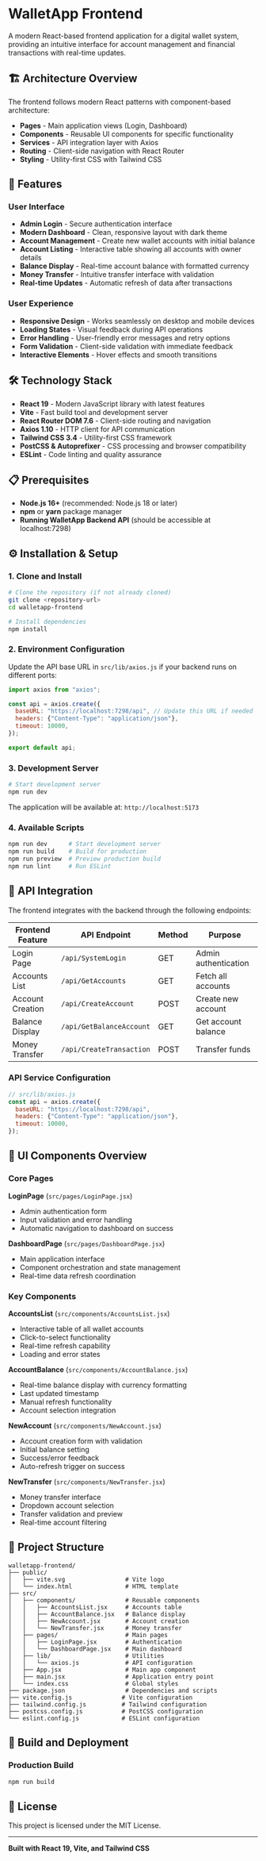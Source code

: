 # WalletApp Frontend

A modern React-based frontend application for a digital wallet system, providing an intuitive interface for account management and financial transactions with real-time updates.

## 🏗️ Architecture Overview

The frontend follows modern React patterns with component-based architecture:

- **Pages** - Main application views (Login, Dashboard)
- **Components** - Reusable UI components for specific functionality
- **Services** - API integration layer with Axios
- **Routing** - Client-side navigation with React Router
- **Styling** - Utility-first CSS with Tailwind CSS

## 🚀 Features

### User Interface
- **Admin Login** - Secure authentication interface
- **Modern Dashboard** - Clean, responsive layout with dark theme
- **Account Management** - Create new wallet accounts with initial balance
- **Account Listing** - Interactive table showing all accounts with owner details
- **Balance Display** - Real-time account balance with formatted currency
- **Money Transfer** - Intuitive transfer interface with validation
- **Real-time Updates** - Automatic refresh of data after transactions

### User Experience
- **Responsive Design** - Works seamlessly on desktop and mobile devices
- **Loading States** - Visual feedback during API operations
- **Error Handling** - User-friendly error messages and retry options
- **Form Validation** - Client-side validation with immediate feedback
- **Interactive Elements** - Hover effects and smooth transitions

## 🛠️ Technology Stack

- **React 19** - Modern JavaScript library with latest features
- **Vite** - Fast build tool and development server
- **React Router DOM 7.6** - Client-side routing and navigation
- **Axios 1.10** - HTTP client for API communication
- **Tailwind CSS 3.4** - Utility-first CSS framework
- **PostCSS & Autoprefixer** - CSS processing and browser compatibility
- **ESLint** - Code linting and quality assurance

## 📋 Prerequisites

- **Node.js 16+** (recommended: Node.js 18 or later)
- **npm** or **yarn** package manager
- **Running WalletApp Backend API** (should be accessible at localhost:7298)

## ⚙️ Installation & Setup

### 1. Clone and Install

```bash
# Clone the repository (if not already cloned)
git clone <repository-url>
cd walletapp-frontend

# Install dependencies
npm install
```

### 2. Environment Configuration

Update the API base URL in `src/lib/axios.js` if your backend runs on different ports:

```javascript
import axios from "axios";

const api = axios.create({
  baseURL: "https://localhost:7298/api", // Update this URL if needed
  headers: {"Content-Type": "application/json"},
  timeout: 10000, 
});

export default api;
```

### 3. Development Server

```bash
# Start development server
npm run dev
```

The application will be available at: `http://localhost:5173`

### 4. Available Scripts

```bash
npm run dev      # Start development server
npm run build    # Build for production
npm run preview  # Preview production build
npm run lint     # Run ESLint
```

## 🔗 API Integration

The frontend integrates with the backend through the following endpoints:

| Frontend Feature | API Endpoint | Method | Purpose |
|-----------------|--------------|---------|---------|
| Login Page | `/api/SystemLogin` | GET | Admin authentication |
| Accounts List | `/api/GetAccounts` | GET | Fetch all accounts |
| Account Creation | `/api/CreateAccount` | POST | Create new account |
| Balance Display | `/api/GetBalanceAccount` | GET | Get account balance |
| Money Transfer | `/api/CreateTransaction` | POST | Transfer funds |

### API Service Configuration

```javascript
// src/lib/axios.js
const api = axios.create({
  baseURL: "https://localhost:7298/api",
  headers: {"Content-Type": "application/json"},
  timeout: 10000, 
});
```

## 🎨 UI Components Overview

### Core Pages

**LoginPage** (`src/pages/LoginPage.jsx`)
- Admin authentication form
- Input validation and error handling
- Automatic navigation to dashboard on success

**DashboardPage** (`src/pages/DashboardPage.jsx`)
- Main application interface
- Component orchestration and state management
- Real-time data refresh coordination

### Key Components

**AccountsList** (`src/components/AccountsList.jsx`)
- Interactive table of all wallet accounts
- Click-to-select functionality
- Real-time refresh capability
- Loading and error states

**AccountBalance** (`src/components/AccountBalance.jsx`)
- Real-time balance display with currency formatting
- Last updated timestamp
- Manual refresh functionality
- Account selection integration

**NewAccount** (`src/components/NewAccount.jsx`)
- Account creation form with validation
- Initial balance setting
- Success/error feedback
- Auto-refresh trigger on success

**NewTransfer** (`src/components/NewTransfer.jsx`)
- Money transfer interface
- Dropdown account selection
- Transfer validation and preview
- Real-time account filtering


## 📁 Project Structure

```
walletapp-frontend/
├── public/
│   ├── vite.svg                 # Vite logo
│   └── index.html               # HTML template
├── src/
│   ├── components/              # Reusable components
│   │   ├── AccountsList.jsx     # Accounts table
│   │   ├── AccountBalance.jsx   # Balance display
│   │   ├── NewAccount.jsx       # Account creation
│   │   └── NewTransfer.jsx      # Money transfer
│   ├── pages/                   # Main pages
│   │   ├── LoginPage.jsx        # Authentication
│   │   └── DashboardPage.jsx    # Main dashboard
│   ├── lib/                     # Utilities
│   │   └── axios.js             # API configuration
│   ├── App.jsx                  # Main app component
│   ├── main.jsx                 # Application entry point
│   └── index.css                # Global styles
├── package.json                 # Dependencies and scripts
├── vite.config.js              # Vite configuration
├── tailwind.config.js          # Tailwind configuration
├── postcss.config.js           # PostCSS configuration
└── eslint.config.js            # ESLint configuration
```

## 🚀 Build and Deployment

### Production Build
```bash
npm run build
```

## 📝 License

This project is licensed under the MIT License.

---

**Built with React 19, Vite, and Tailwind CSS**
